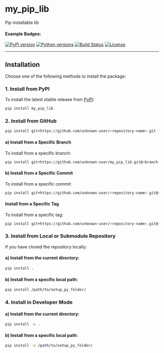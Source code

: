 # **my_pip_lib**
Pip installable lib

#### Example Badges:

[![PyPI version](https://img.shields.io/pypi/v/my_pip_lib.svg)](https://pypi.org/project/my_pip_lib/)
[![Python versions](https://img.shields.io/pypi/pyversions/my_pip_lib.svg)](https://pypi.org/project/my_pip_lib/)
[![Build Status](https://img.shields.io/github/actions/workflow/status/unknown-user/my_pip_lib/build.yml?branch=main)](https://github.com/unknown-user/my_pip_lib/actions)
[![License](https://img.shields.io/pypi/l/my_pip_lib.svg)](LICENSE)

---

## **Installation**
Choose one of the following methods to install the package:

### **1. Install from PyPI**
To install the latest stable release from [PyPI](https://pypi.org/):
```bash
pip install my_pip_lib
````

### **2. Install from GitHub**
```bash
pip install git+https://github.com/unknown-user/<repository-name>.git
```
#### a) Install from a Specific Branch
To install from a specific branch:
```bash
pip install git+https://github.com/unknown-user/my_pip_lib.git@<branch-name>
```

#### b) Install from a Specific Commit
To install from a specific commit:
```bash
pip install git+https://github.com/unknown-user/<repository-name>.git@<commit-hash>
```

#### Install from a Specific Tag
To install from a specific tag:
```bash
pip install git+https://github.com/unknown-user/<repository-name>.git@<tag>
```

### **3. Install from Local or Submodule Repository**
If you have cloned the repository locally:
#### a) Install from the current directory:

```bash
pip install .
```
#### b) Install from a specific local path:
```bash
pip install /path/to/setup_py_folder/
```

### **4. Install in Developer Mode**
#### a) Install from the current directory:
```bash
pip install -e .
```
#### b) Install from a specific local path:
```bash
pip install -e /path/to/setup_py_folder/
```
